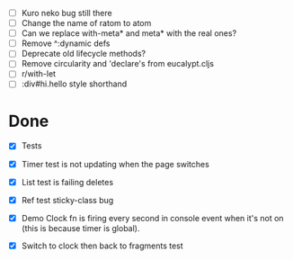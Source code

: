 - [ ] Kuro neko bug still there
- [ ] Change the name of ratom to atom
- [ ] Can we replace with-meta* and meta* with the real ones?
- [ ] Remove ^:dynamic defs
- [ ] Deprecate old lifecycle methods?
- [ ] Remove circularity and 'declare's from eucalypt.cljs
- [ ] r/with-let
- [ ] :div#hi.hello style shorthand

# Done

- [x] Tests
- [x] Timer test is not updating when the page switches
- [x] List test is failing deletes
- [x] Ref test sticky-class bug
- [x] Demo Clock fn is firing every second in console event when it's not on (this is because timer is global).
- [x] Switch to clock then back to fragments test

